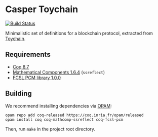Casper Toychain
===============

[![Build Status](https://travis-ci.org/palmskog/caspertoychain.svg?branch=master)](https://travis-ci.org/palmskog/caspertoychain)

Minimalistic set of definitions for a blockchain protocol,
extracted from [Toychain](https://github.com/certichain/toychain).

Requirements
------------

* [Coq 8.7](https://coq.inria.fr/coq-87)
* [Mathematical Components 1.6.4](http://math-comp.github.io/math-comp/) (`ssreflect`)
* [FCSL PCM library 1.0.0](https://github.com/imdea-software/fcsl-pcm)

Building
--------

We recommend installing dependencies via [OPAM](http://opam.ocaml.org/doc/Install.html):

```
opam repo add coq-released https://coq.inria.fr/opam/released
opam install coq coq-mathcomp-ssreflect coq-fcsl-pcm
```

Then, run `make` in the project root directory.
